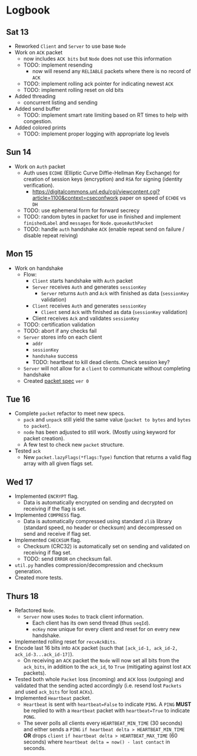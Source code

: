 # Logbook

## Sat 13

- Reworked `Client` and `Server` to use base `Node`
- Work on `ACK` packet
    - now includes `ACK bits` but `Node` does not use this information
    - TODO: implement resending
        - now will resend any `RELIABLE` packets where there is no record of `ACK`
    - TODO: implement rolling ack pointer for indicating newest `ACK`
    - TODO: implement rolling reset on old bits
- Added threading
    - concurrent listing and sending
- Added send buffer
    - TODO: implement smart rate limiting based on RT times to help with congestion.
- Added colored prints
    - TODO: implement proper logging with appropriate log levels

## Sun 14

- Work on `Auth` packet
    - Auth uses `ECDHE` (Elliptic Curve Diffie-Hellman Key Exchange) for creation of session keys (encryption) and `RSA` for signing (identity verification).
        - <https://digitalcommons.unl.edu/cgi/viewcontent.cgi?article=1100&context=cseconfwork> paper on speed of `ECHDE` vs `DH`
    - TODO: use ephemeral form for forward secrecy
    - TODO: random bytes in packet for use in finished and implement `finishedLabel` and `messages` for `Node.queueAuthPacket`
    - TODO: handle `auth` handshake `ACK` (enable repeat send on failure / disable repeat reiving)

## Mon 15

- Work on handshake
    - Flow:
        - `Client` starts handshake with `Auth` packet
        - `Server` receives `Auth` and generates `sessionKey`
            - `Server` returns `Auth` and `Ack` with finished as data (`sessionKey` validation)
        - `Client` receives `Auth` and generates `sessionKey`
            - `Client` send `Ack` with finished as data (`sessionKey` validation)
        - Client receives `Ack` and validates `sessionKey`
    - TODO: certification validation
    - TODO: abort if any checks fail
    - `Server` stores info on each client
        - `addr`
        - `sessionKey`
        - `handshake` success
        - TODO: heartbeat to kill dead clients. Check session key?
    - `Server` will not allow for a `client` to communicate without completing handshake
    - Created [packet spec](packet_spec.pdf) `ver 0`

## Tue 16

- Complete `packet` refactor to meet new specs.
    - `pack` and `unpack` still yield the same value (`packet to bytes` and `bytes to packet`).
    - `node` has been adjusted to still work. (Mostly using keyword for packet creation).
    - A few test to check new `packet` structure.
- Tested `ack`
    - New `packet.lazyFlags(*flags:Type)` function that returns a valid flag array with all given flags set.

## Wed 17

- Implemented `ENCRYPT` flag.
    - Data is automatically encrypted on sending and decrypted on receiving if the flag is set.
- Implemented  `COMPRESS` flag.
    - Data is automatically compressed using standard `zlib` library (standard speed, no header or checksum) and decompressed on send and receive if flag set.
- Implemented `CHECKSUM` flag.
    - Checksum (CRC32) is automatically set on sending and validated on receiving if flag set.
    - TODO: send `ERROR` on checksum fail.
- `util.py` handles compression/decompression and checksum generation.
- Created more tests.

## Thurs 18

- Refactored `Node`.
    - `Server` now uses `Nodes` to track client information.
        - Each client has its own send thread (thus `seqId`).
        - `ecKey` now unique for every client and reset for on every new handshake.
- Implemented rolling reset for `recvAckBits`.
- Encode last 16 bits into `ACK` packet (such that `[ack_id-1, ack_id-2, ack_id-3...ack_id-17]`).
    - On receiving an `ACK` packet the `Node` will now set all bits from the `ack_bits`, in addition to the `ack_id`, to `True` (mitigating against lost `ACK` packets).
- Tested both whole `Packet` loss (incoming) and `ACK` loss (outgoing) and validated that the sending acted accordingly (i.e. resend lost `Packets` and used `ack_bits` for lost `ACKs`).
- Implemented `Heartbeat` packet.
    - `Heartbeat` is sent with `heartbeat=False` to indicate `PING`. A `PING` **MUST** be replied to with a `Heartbeat` packet with `heartbeat=True` to indicate `PONG`.
    - The sever polls all clients every `HEARTBEAT_MIN_TIME` (30 seconds) and either sends a `PING` `if heartbeat delta > HEARTBEAT_MIN_TIME` **OR** drops `client` `if heartbeat delta > HEARTBEAT_MAX_TIME` (60 seconds) where `heartbeat delta = now() - last contact` in seconds.
